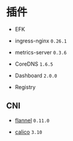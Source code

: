 # 插件

* EFK

* ingress-nginx `0.26.1`

* metrics-server `0.3.6`

* CoreDNS `1.6.5`

* Dashboard `2.0.0`

* Registry

## CNI

* [flannel](https://github.com/coreos/flannel/blob/master/Documentation/kube-flannel.yml) `0.11.0`

* [calico](https://docs.projectcalico.org/v3.10/getting-started/kubernetes/installation/calico) `3.10`
